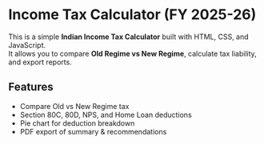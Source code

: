 # Income Tax Calculator (FY 2025-26)

This is a simple **Indian Income Tax Calculator** built with HTML, CSS, and JavaScript.  
It allows you to compare **Old Regime vs New Regime**, calculate tax liability, and export reports.

## Features
- Compare Old vs New Regime tax
- Section 80C, 80D, NPS, and Home Loan deductions
- Pie chart for deduction breakdown
- PDF export of summary & recommendations
